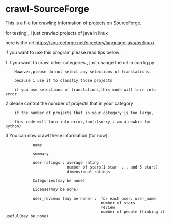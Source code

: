 # crawl-SourceForge

This is a file for crawling information of projects on SourceForge.

for testing , i just crawled projects of java in linux 

here is the url https://sourceforge.net/directory/language:java/os:linux/

if you want to use this program,please read tips below:

1
        if you want to crawl other categories , just change the url in config.py

        However,please do not select any selections of translations,
        
        because i use it to classfiy those projects

        if you use selections of translations,this code will turn into error

2
        please control the number of projects that in your category
        
        if the number of projects that in your category is too large,
        
        this code will turn into error,too(:)sorry,i am a newbie for python)


3
        You can now crawl these information (for now):

                name

                summary

                user-ratings : average rating
                               number of stars(1 star  ... and 5 stars)
                               dimensional_ratings

                Categories(may be none)

                License(may be none)

                user_reviews (may be none) :  for each user: user_name
                                              number of stars
                                              review
                                              number of people thinking it useful(may be none)
